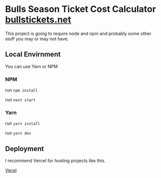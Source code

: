 # Bulls Season Ticket Cost Calculator [bullstickets.net](https://bullstickets.net)

This project is going to require node and npm and probably some other stuff you may or may not have.

## Local Envirnment

You can use Yarn or NPM
### NPM

run `npm install`

run `next start`



### Yarn

run `yarn install`

run `yarn dev`

## Deployment
I recommend Vercel for hosting projects like this.

[Vecel](https://vercel.com/)